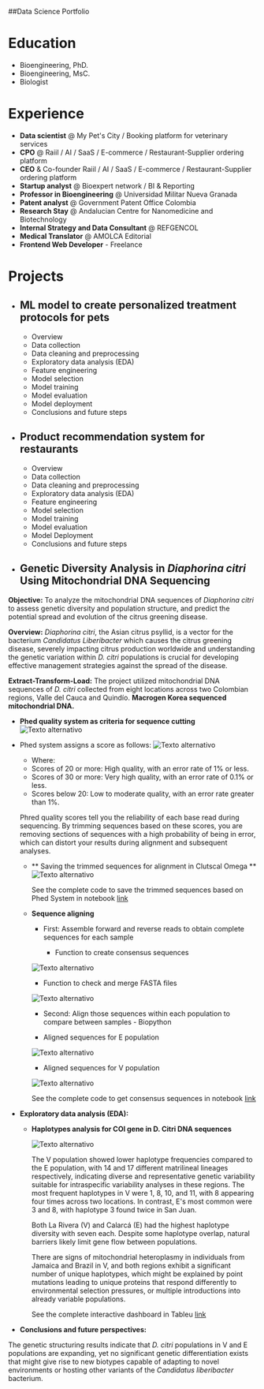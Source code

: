 ##Data Science Portfolio

# Education

- Bioengineering, PhD.
- Bioengineering, MsC.
- Biologist

# Experience

+ **Data scientist** @ My Pet's City / Booking platform for veterinary services
+ **CPO** @ Raiil / AI / SaaS / E-commerce / Restaurant-Supplier ordering platform
+ **CEO** & Co-founder Raiil / AI / SaaS / E-commerce / Restaurant-Supplier ordering platform
+ **Startup analyst** @ Bioexpert network / BI & Reporting
+ **Professor in Bioengineering** @ Universidad Militar Nueva Granada
+ **Patent analyst** @ Government Patent Office Colombia
+ **Research Stay** @ Andalucian Centre for Nanomedicine and Biotechnology
+ **Internal Strategy and Data Consultant** @ REFGENCOL
+ **Medical Translator** @ AMOLCA Editorial
+ **Frontend Web Developer** - Freelance

# Projects
+ ## **ML model to create personalized treatment protocols for pets**
  + Overview
  + Data collection
  + Data cleaning and preprocessing
  + Exploratory data analysis (EDA)
  + Feature engineering
  + Model selection
  + Model training
  + Model evaluation
  + Model deployment
  + Conclusions and future steps
    
+ ## **Product recommendation system for restaurants**
  + Overview
  + Data collection
  + Data cleaning and preprocessing
  + Exploratory data analysis (EDA)
  + Feature engineering
  + Model selection
  + Model training
  + Model evaluation
  + Model Deployment
  + Conclusions and future steps

+ ## **Genetic Diversity Analysis in _Diaphorina citri_ Using Mitochondrial DNA Sequencing**
  
**Objective:** To analyze the mitochondrial DNA sequences of _Diaphorina citri_ to assess genetic diversity and population structure, and predict the potential spread and evolution of the citrus greening disease.

**Overview:** _Diaphorina citri_, the Asian citrus psyllid, is a vector for the bacterium _Candidatus Liberibacter_ which causes the citrus greening disease, severely impacting citrus production worldwide and understanding the genetic variation within _D. citri_ populations is crucial for developing effective management strategies against the spread of the disease.

**Extract-Transform-Load:** The project utilized mitochondrial DNA sequences of _D. citri_ collected from eight locations across two Colombian regions, Valle del Cauca and Quindío. **Macrogen Korea sequenced mitochondrial DNA.**

  + **Phed quality system as criteria for sequence cutting**
      ![Texto alternativo](/assets/img/prhed_punctuation.png)
      
  + Phed system assigns a score as follows:
      ![Texto alternativo](/assets/img/phred_results.png)

     + Where:
      + Scores of 20 or more: High quality, with an error rate of 1% or less.
      + Scores of 30 or more: Very high quality, with an error rate of 0.1% or less.
      + Scores below 20: Low to moderate quality, with an error rate greater than 1%.

    Phred quality scores tell you the reliability of each base read during sequencing. By trimming sequences based on these scores, you are removing sections of sequences with a high probability of being in error, which can distort your results during alignment and subsequent analyses.

    + ** Saving the trimmed sequences for alignment in Clutscal Omega **
       ![Texto alternativo](/assets/img/trimmed-1.png)

      See the complete code to save the trimmed sequences based on Phed System in notebook [link](https://github.com/mmoncayod/ds-portfolio)
   
    + **Sequence aligning**
      
      + First: Assemble forward and reverse reads to obtain complete sequences for each sample
   
        + Function to create consensus sequences
     
      ![Texto alternativo](/assets/img/concensus_sequence_1.png)
   
        + Function to check and merge FASTA files
      
      ![Texto alternativo](/assets/img/concensus_sequence_2.png)
   
      + Second: Align those sequences within each population to compare between samples - Biopython
     
      + Aligned sequences for E population
   
      ![Texto alternativo](/assets/img/aligned_sequence_E.png)
   
      + Aligned sequences for V population
   
      ![Texto alternativo](/assets/img/aligned_sequence_V.png)
      
      See the complete code to get consensus sequences in notebook [link](https://github.com/mmoncayod/ds-portfolio)

  + **Exploratory data analysis (EDA):**
    + **Haplotypes analysis for COI gene in D. Citri DNA sequences**

      ![Texto alternativo](/assets/img/haplotypes-dashboard.png)

      The V population showed lower haplotype frequencies compared to the E population, with 14 and 17 different matrilineal lineages respectively, indicating diverse and representative genetic variability suitable for intraspecific variability analyses in these regions. The most frequent haplotypes in V were 1, 8, 10, and 11, with 8 appearing four times across two locations. In contrast, E's most common were 3 and 8, with haplotype 3 found twice in San Juan.

       Both La Rivera (V) and Calarcá (E) had the highest haplotype diversity with seven each. Despite some haplotype overlap, natural barriers likely limit gene flow between populations.

      There are signs of mitochondrial heteroplasmy in individuals from Jamaica and Brazil in V, and both regions exhibit a significant number of unique haplotypes, which might be explained by point mutations leading to unique proteins that respond differently to environmental selection pressures, or multiple introductions into already variable populations.

      See the complete interactive dashboard in Tableu [link](https://public.tableau.com/app/profile/miguel.ngel.moncayo.donoso/viz/HaplotypesanalysisforCOIgeneinD_CitriDNAsequences/Dashboard1)

  + **Conclusions and future perspectives:**

The genetic structuring results indicate that _D. citri_ populations in V and E populations are expanding, yet no significant genetic differentiation exists that might give rise to new biotypes capable of adapting to novel environments or hosting other variants of the _Candidatus liberibacter_ bacterium.
    

    
 
